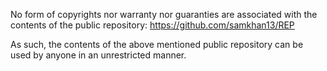 No form of copyrights nor warranty nor guaranties are associated with the contents of
the public repository: https://github.com/samkhan13/REP

As such, the contents of the above mentioned public repository can be used by anyone in
an unrestricted manner.   